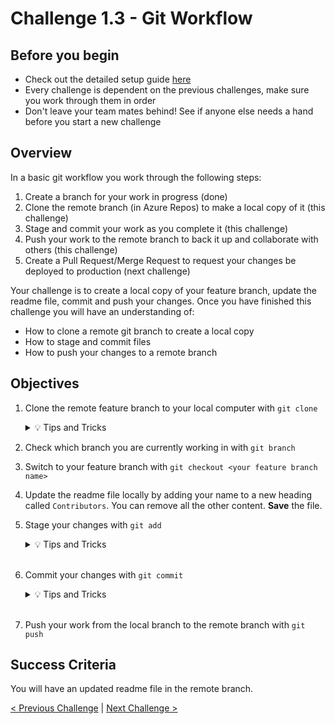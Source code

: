 # Challenge 1.3 - Git Workflow

## Before you begin

* Check out the detailed setup guide [here](/Setup/readme.md)
* Every challenge is dependent on the previous challenges, make sure you work through them in order
* Don't leave your team mates behind! See if anyone else needs a hand before you start a new challenge

## Overview

In a basic git workflow you work through the following steps:
1. Create a branch for your work in progress (done)
2. Clone the remote branch (in Azure Repos) to make a local copy of it (this challenge)
3. Stage and commit your work as you complete it (this challenge)
4. Push your work to the remote branch to back it up and collaborate with others (this challenge)
5. Create a Pull Request/Merge Request to request your changes be deployed to production (next challenge)

Your challenge is to create a local copy of your feature branch, update the readme file, commit and push your changes. Once you have finished this challenge you will have an understanding of:
* How to clone a remote git branch to create a local copy
* How to stage and commit files
* How to push your changes to a remote branch

## Objectives

1. Clone the remote feature branch to your local computer with `git clone`

    <details>
    <summary>💡 Tips and Tricks</summary>
    <ul>
        <li>Ensure your branch is selected on Repos page of your Azure DevOps project and click <b>Clone</b></li>
        <li>Copy the URL</li>
        <li>Open the vscode command palette with Ctrl + Shift + P.</li>
        <li>Type: git clone <em>&lt;url&gt;</em> and press enter</li>
        <li>Select a local location for the git repository</li>
    </ul>
    </details>

2. Check which branch you are currently working in with `git branch`

3. Switch to your feature branch with `git checkout <your feature branch name>`

3. Update the readme file locally by adding your name to a new heading called `Contributors`. You can remove all the other content. **Save** the file.

4. Stage your changes with `git add`

    <details>
    <summary>💡 Tips and Tricks</summary>
    <ul>
        <li>You can stage all of your files with <code>git add .</code> or stage individual files with <code>git add &lt;filename&gt;</code></li>
        <li>If you skip this step, VS Code will ask you if you want to stage your changes when you run <code>git commit</code>. So you might not end up running git add too often in the real world, but it's an important step to know, because you need to <b>stage</b> your changes before you can commit them
        </li>
    </ul>
    </details>
    <br>

5. Commit your changes with `git commit`

    <details>
    <summary>💡 Tips and Tricks</summary>
    <ul>
        <li>You can stage all of your files with <code>git add .</code> or stage individual files with <code>git add &lt;filename&gt;</code></li>
    </ul>
    </details>
    <br>

6. Push your work from the local branch to the remote branch with `git push`

## Success Criteria

You will have an updated readme file in the remote branch.

[< Previous Challenge](../1.2/readme.md) | [Next Challenge >](../1.4/readme.md)
